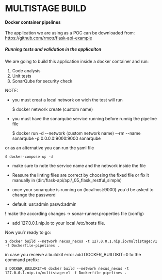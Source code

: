 # MULTISTAGE BUILD 
#### Docker container pipelines 

The application we are using as a POC can be downloaded from:  https://github.com/rmotr/flask-api-example

##### Running tests and validation in the applicaiton


We are going to build this application inside a docker container and run:
1. Code analysis
2. Unit tests
3. SonarQube for security check


NOTE:
    
- you must creat a local network on wich the test will run 
    
    $ docker network create (custom name)

- you must have the sonarqube service running before runnig the pipeline file

    $ docker run -d --network (custom network name) --rm --name sonarqube -p 0.0.0.0:9000:9000 sonarqube

or as an alternative you can run the yaml file

    $ docker-compose up -d 

- make sure to note the service name and the network inside the file
    
- Reasure the linting files are correct by choosing the fixed file or fix it manually in (dir:/flask-api/api/_05_flask_restful_simple)

- once your sonarqube is running on (localhost:9000) you`d be asked to change the password 

* default: usr:admin paswd:admin 

! make the according changes -> sonar-runner.properties file (config)

- add 127.0.0.1.nip.io to your local /etc/hosts file. 

Now you`r ready to go: 

    $ docker build --network nexus_nexus -t 127.0.0.1.nip.io/multistage:v1 -f Dockerfile-pipelines .

in case you receive a buildkit error add DOCKER_BUILDKIT=0 to the command prefix:

    $ DOCKER_BUILDKIT=0 docker build --network nexus_nexus -t 127.0.0.1.nip.io/multistage:v1 -f Dockerfile-pipelines .






